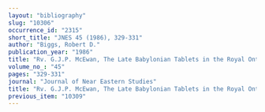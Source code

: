 ```yaml
---
layout: "bibliography"
slug: "10306"
occurrence_id: "2315"
short_title: "JNES 45 (1986), 329-331"
author: "Biggs, Robert D."
publication_year: "1986"
title: "Rv. G.J.P. McEwan, The Late Babylonian Tablets in the Royal Ontario Museum"
volume_no_: "45"
pages: "329-331"
journal: "Journal of Near Eastern Studies"
title: "Rv. G.J.P. McEwan, The Late Babylonian Tablets in the Royal Ontario Museum"
previous_item: "10309"
---
```


